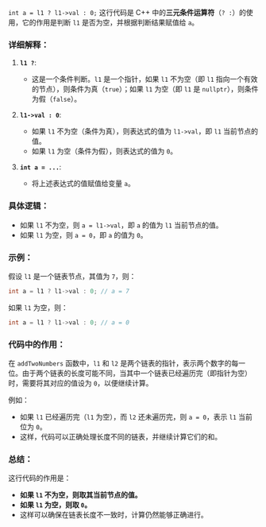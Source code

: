 `int a = l1 ? l1->val : 0;` 这行代码是 C++ 中的**三元条件运算符**（`? :`）的使用，它的作用是判断 `l1` 是否为空，并根据判断结果赋值给 `a`。

### 详细解释：
1. **`l1 ?`**:
   - 这是一个条件判断。`l1` 是一个指针，如果 `l1` 不为空（即 `l1` 指向一个有效的节点），则条件为真（`true`）；如果 `l1` 为空（即 `l1` 是 `nullptr`），则条件为假（`false`）。

2. **`l1->val : 0`**:
   - 如果 `l1` 不为空（条件为真），则表达式的值为 `l1->val`，即 `l1` 当前节点的值。
   - 如果 `l1` 为空（条件为假），则表达式的值为 `0`。

3. **`int a = ...`**:
   - 将上述表达式的值赋值给变量 `a`。

### 具体逻辑：
- 如果 `l1` 不为空，则 `a = l1->val`，即 `a` 的值为 `l1` 当前节点的值。
- 如果 `l1` 为空，则 `a = 0`，即 `a` 的值为 `0`。

### 示例：
假设 `l1` 是一个链表节点，其值为 `7`，则：
```cpp
int a = l1 ? l1->val : 0; // a = 7
```

如果 `l1` 为空，则：
```cpp
int a = l1 ? l1->val : 0; // a = 0
```

### 代码中的作用：
在 `addTwoNumbers` 函数中，`l1` 和 `l2` 是两个链表的指针，表示两个数字的每一位。由于两个链表的长度可能不同，当其中一个链表已经遍历完（即指针为空）时，需要将其对应的值设为 `0`，以便继续计算。

例如：
- 如果 `l1` 已经遍历完（`l1` 为空），而 `l2` 还未遍历完，则 `a = 0`，表示 `l1` 当前位为 `0`。
- 这样，代码可以正确处理长度不同的链表，并继续计算它们的和。

### 总结：
这行代码的作用是：
- **如果 `l1` 不为空，则取其当前节点的值。**
- **如果 `l1` 为空，则取 `0`。**
- 这样可以确保在链表长度不一致时，计算仍然能够正确进行。